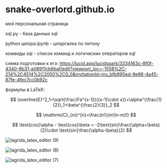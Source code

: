 
# snake-overlord.github.io

моя персональная страница

sql.py - база данных sql

python шпора.ipynb - шпаргалка по питону

команды sql - список команд и логических операторов sql

схема подготовки к егэ:
https://lucid.app/lucidspark/3334163c-8f0f-4340-8b31-a08911cb6baf/edit?viewport_loc=-1558%2C-214%2C4514%2C2050%2C0_0&invitationId=inv_bfb995ed-9e96-4a45-87fe-4fec7cc0b92c

формулы в LaTeX:

$$ \overline{E}^2_1=\sqrt{\frac{Fa^{x-1}}{(x-1)\cdot x}}+\alpha^{\frac{1}{2}}_1+\beta^{\frac{2}{3}}_2 $$

$$ \mathrm{C}_{m}^{n}=\frac{n!}{m!(n-m)!} $$

$$ \text{cos}\alpha - \text{cos}\beta = -2\text{sin}\frac{\alpha+\beta}{2}\cdot \text{sin}\frac{\alpha-\beta}{2} $$

![lagrida_latex_editor (9)](https://user-images.githubusercontent.com/114642606/201019019-2f968a97-62e5-4b93-b74c-a6519195c54d.png)

![lagrida_latex_editor (8)](https://user-images.githubusercontent.com/114642606/201019024-d86c3177-68a3-476f-a062-0f9b5b5c7e87.png)

![lagrida_latex_editor (7)](https://user-images.githubusercontent.com/114642606/201019026-0f5d4938-cf23-4191-ad84-66820fbe5aba.png)
